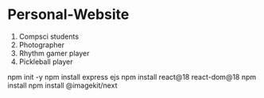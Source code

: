 # Personal-Website

1. Compsci students
2. Photographer
3. Rhythm gamer player
4. Pickleball player


npm init -y
npm install express ejs
npm install react@18 react-dom@18
npm install
npm install @imagekit/next
